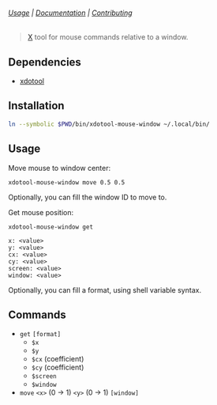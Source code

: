 ###### [Usage](#usage) | [Documentation](#commands) | [Contributing](CONTRIBUTING)

> [X][] tool for mouse commands relative to a window.

## Dependencies

- [xdotool][]

## Installation

``` sh
ln --symbolic $PWD/bin/xdotool-mouse-window ~/.local/bin/
```

## Usage

Move mouse to window center:

```
xdotool-mouse-window move 0.5 0.5
```

Optionally, you can fill the window ID to move to.

Get mouse position:

```
xdotool-mouse-window get
```

```
x: <value>
y: <value>
cx: <value>
cy: <value>
screen: <value>
window: <value>
```

Optionally, you can fill a format, using shell variable syntax.

## Commands

- `get` `[format]`
  - `$x`
  - `$y`
  - `$cx` (coefficient)
  - `$cy` (coefficient)
  - `$screen`
  - `$window`
- `move` `<x>` (0 → 1) `<y>` (0 → 1) `[window]`

[X]: https://x.org
[xdotool]: http://semicomplete.com/projects/xdotool
